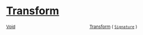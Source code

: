 # [Transform](./BasicMetadataExtraction-100663458.md)



<sub>[Void](https://docs.microsoft.com/en-us/dotnet/api/System.Void)</sub><img width=200/><sub>[Transform](./BasicMetadataExtraction-100663458.md) ( [`Signature`](./../Signature.md) )</sub><br>


